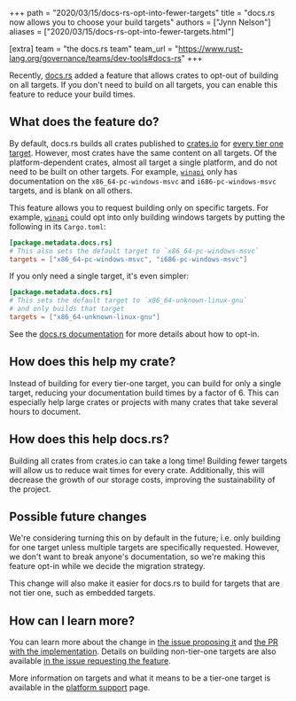 +++
path = "2020/03/15/docs-rs-opt-into-fewer-targets"
title = "docs.rs now allows you to choose your build targets"
authors = ["Jynn Nelson"]
aliases = ["2020/03/15/docs-rs-opt-into-fewer-targets.html"]

[extra]
team = "the docs.rs team"
team_url = "https://www.rust-lang.org/governance/teams/dev-tools#docs-rs"
+++

Recently, [docs.rs] added a feature that allows crates to opt-out of building on all targets.
If you don't need to build on all targets, you can enable this feature to reduce your build times.

## What does the feature do?

By default, docs.rs builds all crates published to [crates.io] for [every tier one target][metadata].
However, most crates have the same content on all targets.
Of the platform-dependent crates, almost all target a single platform,
and do not need to be built on other targets.
For example, [`winapi`] only has documentation on the `x86_64-pc-windows-msvc`
and `i686-pc-windows-msvc` targets, and is blank on all others.

This feature allows you to request building only on specific targets.
For example, [`winapi`] could opt into only building windows targets
by putting the following in its `Cargo.toml`:

```toml
[package.metadata.docs.rs]
# This also sets the default target to `x86_64-pc-windows-msvc`
targets = ["x86_64-pc-windows-msvc", "i686-pc-windows-msvc"]
```

If you only need a single target, it's even simpler:

```toml
[package.metadata.docs.rs]
# This sets the default target to `x86_64-unknown-linux-gnu`
# and only builds that target
targets = ["x86_64-unknown-linux-gnu"]
```

See the [docs.rs documentation][metadata] for more details about how to opt-in.

## How does this help my crate?

Instead of building for every tier-one target, you can build for only a single target,
reducing your documentation build times by a factor of 6.
This can especially help large crates or projects with many crates
that take several hours to document.

## How does this help docs.rs?

Building all crates from crates.io can take a long time!
Building fewer targets will allow us to reduce wait times for every crate.
Additionally, this will decrease the growth of our storage costs, improving the sustainability of the project.

## Possible future changes

We're considering turning this on by default in the future;
i.e. only building for one target unless multiple targets are specifically requested.
However, we don't want to break anyone's documentation, so we're making this feature opt-in  while we decide the migration strategy.

This change will also make it easier for docs.rs to build
for targets that are not tier one, such as embedded targets.

## How can I learn more?

You can learn more about the change in [the issue proposing it][docs.rs#343] and [the PR with the implementation][docs.rs#632]. Details on building non-tier-one targets are also available [in the issue requesting the feature][docs.rs#563].

More information on targets and what it means to be a tier-one target is available in the [platform support] page.

[docs.rs]: https://docs.rs/
[crates.io]: https://crates.io/
[platform support]: https://forge.rust-lang.org/release/platform-support.html
[metadata]: https://docs.rs/about#metadata
[`winapi`]: https://docs.rs/winapi/
[docs.rs#343]: https://github.com/rust-lang/docs.rs/issues/343
[docs.rs#563]: https://github.com/rust-lang/docs.rs/issues/563#issuecomment-573321498
[docs.rs#632]: https://github.com/rust-lang/docs.rs/pull/632
